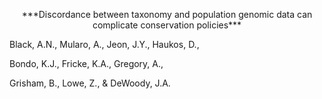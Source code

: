 <p align="center">
***Discordance between taxonomy and population genomic data can complicate conservation policies***

Black, A.N., Mularo, A., Jeon, J.Y., Haukos, D.,

Bondo, K.J., Fricke, K.A., Gregory, A.,

Grisham, B., Lowe, Z., & DeWoody, J.A.
</p>
